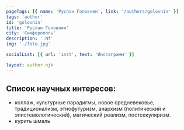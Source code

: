 ```yaml
---
pageTags: [{ name: 'Руслан Головнин', link: '/authors/golovnin' }]
tags: 'author'
id: 'golovnin'
title: 'Руслан Головнин'
city: 'Симферополь'
description: '.Nf'
img: './foto.jpg'

socialList: [{ url: 'inst', text: 'Инстаграмм' }]

layout: author.njk
---
```


## Список научных интересов:

<section class="interes">

- коллаж, культурные парадигмы, новое средневековье, традиционализм, этнофутуризм, анархизм (политический и эпистемологический), магический реализм, постсекуляризм.
- курить шмаль

</section> 